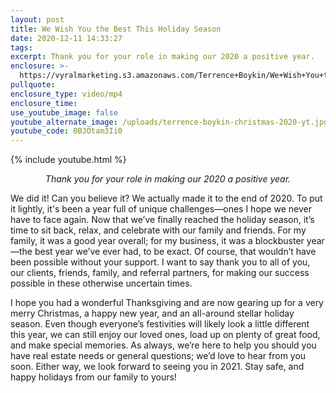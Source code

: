 ```yaml
---
layout: post
title: We Wish You the Best This Holiday Season
date: 2020-12-11 14:33:27
tags:
excerpt: Thank you for your role in making our 2020 a positive year.
enclosure: >-
  https://vyralmarketing.s3.amazonaws.com/Terrence+Boykin/We+Wish+You+the+Best+This+Holiday+Season.mp4
pullquote:
enclosure_type: video/mp4
enclosure_time:
use_youtube_image: false
youtube_alternate_image: /uploads/terrence-boykin-christmas-2020-yt.jpg
youtube_code: 0BJOtam3Ii0
---
```


{% include youtube.html %}

<p style="text-align: center;"><em>Thank you for your role in making our 2020 a positive year.</em></p>

We did it\! Can you believe it? We actually made it to the end of 2020. To put it lightly, it's been a year full of unique challenges—ones I hope we never have to face again. Now that we’ve finally reached the holiday season, it’s time to sit back, relax, and celebrate with our family and friends. For my family, it was a good year overall; for my business, it was a blockbuster year—the best year we’ve ever had, to be exact. Of course, that wouldn’t have been possible without your support. I want to say thank you to all of you, our clients, friends, family, and referral partners, for making our success possible in these otherwise uncertain times.&nbsp;

I hope you had a wonderful Thanksgiving and are now gearing up for a very merry Christmas, a happy new year, and an all-around stellar holiday season. Even though everyone’s festivities will likely look a little different this year, we can still enjoy our loved ones, load up on plenty of great food, and make special memories. As always, we’re here to help you should you have real estate needs or general questions; we’d love to hear from you soon. Either way, we look forward to seeing you in 2021. Stay safe, and happy holidays from our family to yours\!&nbsp;
